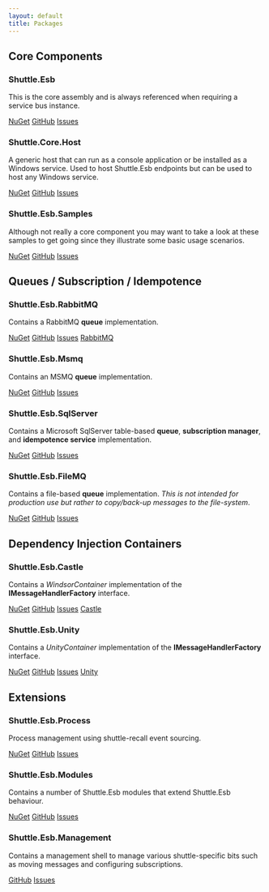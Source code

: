 ```yaml
---
layout: default
title: Packages
---
```


<h2>Core Components</h2>
<div class='row'>
	<div class='col-sm-6 col-md-4'>
		<div class='thumbnail'>
			<div class='caption'>
			<h3>Shuttle.Esb</h3>
			<p>This is the core assembly and is always referenced when requiring a service bus instance.</p>
			<p>
				<a href='http://www.nuget.org/packages/Shuttle.Esb' target='_blank' class='btn btn-primary' role='button'>NuGet</a>
				<a href='https://github.com/Shuttle/Shuttle.Esb' target='_blank' class='btn btn-default' role='button'>GitHub</a>
				<a href='https://github.com/Shuttle/Shuttle.Esb/issues' target='_blank' class='btn btn-default' role='button'>Issues</a>
			</p>
			</div>
		</div>
	</div>
	<div class='col-sm-6 col-md-4'>
		<div class='thumbnail'>
			<div class='caption'>
			<h3>Shuttle.Core.Host</h3>
			<p>A generic host that can run as a console application or be installed as a Windows service.  Used to host Shuttle.Esb endpoints but can be used to host any Windows service.</p>
			<p>
				<a href='http://www.nuget.org/packages/Shuttle.Core.Host' target='_blank' class='btn btn-primary' role='button'>NuGet</a>
				<a href='https://github.com/Shuttle/Shuttle.Core.Host' target='_blank' class='btn btn-default' role='button'>GitHub</a>
				<a href='https://github.com/Shuttle/Shuttle.Core.Host/issues' target='_blank' class='btn btn-default' role='button'>Issues</a>
			</p>
			</div>
		</div>
	</div>
	<div class='col-sm-6 col-md-4'>
		<div class='thumbnail'>
			<div class='caption'>
			<h3>Shuttle.Esb.Samples</h3>
			<p>Although not really a core component you may want to take a look at these samples to get going since they illustrate some basic usage scenarios.</p>
			<p>
				<a href='http://www.nuget.org/packages/Shuttle.Esb.Samples' target='_blank' class='btn btn-primary' role='button'>NuGet</a>
				<a href='https://github.com/Shuttle/Shuttle.Esb.Samples' target='_blank' class='btn btn-default' role='button'>GitHub</a>
				<a href='https://github.com/Shuttle/Shuttle.Esb.Samples/issues' target='_blank' class='btn btn-default' role='button'>Issues</a>
			</p>
			</div>
		</div>
	</div>
</div>

<h2>Queues / Subscription / Idempotence</h2>
<div class='row'>
	<div class='col-sm-6 col-md-4'>
		<div class='thumbnail'>
			<div class='caption'>
			<h3>Shuttle.Esb.RabbitMQ</h3>
			<p>Contains a RabbitMQ <strong>queue</strong> implementation.</p>
			<p>
				<a href='http://www.nuget.org/packages/Shuttle.Esb.RabbitMQ' target='_blank' class='btn btn-primary' role='button'>NuGet</a>
				<a href='https://github.com/Shuttle/Shuttle.Esb.RabbitMQ' target='_blank' class='btn btn-default' role='button'>GitHub</a>
				<a href='https://github.com/Shuttle/Shuttle.Esb.RabbitMQ/issues' target='_blank' class='btn btn-default' role='button'>Issues</a>
				<a href='http://www.rabbitmq.com/' target='_blank' class='btn btn-default' role='button'>RabbitMQ</a>
			</p>
			</div>
		</div>
	</div>
	<div class='col-sm-6 col-md-4'>
		<div class='thumbnail'>
			<div class='caption'>
			<h3>Shuttle.Esb.Msmq</h3>
			<p>Contains an MSMQ <strong>queue</strong> implementation.</p>
			<p>
				<a href='http://www.nuget.org/packages/Shuttle.Esb.Msmq' target='_blank' class='btn btn-primary' role='button'>NuGet</a>
				<a href='https://github.com/Shuttle/Shuttle.Esb.Msmq' target='_blank' class='btn btn-default' role='button'>GitHub</a>
				<a href='https://github.com/Shuttle/Shuttle.Esb.Msmq/issues' target='_blank' class='btn btn-default' role='button'>Issues</a>
			</p>
			</div>
		</div>
	</div>
	<div class='col-sm-6 col-md-4'>
		<div class='thumbnail'>
			<div class='caption'>
			<h3>Shuttle.Esb.SqlServer</h3>
			<p>Contains a Microsoft SqlServer table-based <strong>queue</strong>, <strong>subscription manager</strong>, and <strong>idempotence service</strong> implementation.</p>
			<p>
				<a href='http://www.nuget.org/packages/Shuttle.Esb.SqlServer' target='_blank' class='btn btn-primary' role='button'>NuGet</a>
				<a href='https://github.com/Shuttle/Shuttle.Esb.SqlServer' target='_blank' class='btn btn-default' role='button'>GitHub</a>
				<a href='https://github.com/Shuttle/Shuttle.Esb.SqlServer/issues' target='_blank' class='btn btn-default' role='button'>Issues</a>
			</p>
			</div>
		</div>
	</div>
</div>
<div class='row'>
	<div class='col-sm-6 col-md-4'>
		<div class='thumbnail'>
			<div class='caption'>
			<h3>Shuttle.Esb.FileMQ</h3>
			<p>Contains a file-based <strong>queue</strong> implementation.  <em>This is not intended for production use but rather to copy/back-up messages to the file-system</em>.</p>
			<p>
				<a href='http://www.nuget.org/packages/Shuttle.Esb.FileMQ' target='_blank' class='btn btn-primary' role='button'>NuGet</a>
				<a href='https://github.com/Shuttle/Shuttle.Esb.FileMQ' target='_blank' class='btn btn-default' role='button'>GitHub</a>
				<a href='https://github.com/Shuttle/Shuttle.Esb.FileMQ/issues' target='_blank' class='btn btn-default' role='button'>Issues</a>
			</p>
			</div>
		</div>
	</div>
</div>

<h2>Dependency Injection Containers</h2>
<div class='row'>
	<div class='col-sm-6 col-md-4'>
		<div class='thumbnail'>
			<div class='caption'>
			<h3>Shuttle.Esb.Castle</h3>
			<p>Contains a <em>WindsorContainer</em> implementation of the <strong>IMessageHandlerFactory</strong> interface.</p>
			<p>
				<a href='http://www.nuget.org/packages/Shuttle.Esb.Castle' target='_blank' class='btn btn-primary' role='button'>NuGet</a>
				<a href='https://github.com/Shuttle/Shuttle.Esb.Castle' target='_blank' class='btn btn-default' role='button'>GitHub</a>
				<a href='https://github.com/Shuttle/Shuttle.Esb.Castle/issues' target='_blank' class='btn btn-default' role='button'>Issues</a>
				<a href='http://www.castleproject.org/projects/windsor/' target='_blank' class='btn btn-default' role='button'>Castle</a>
			</p>
			</div>
		</div>
	</div>
	<div class='col-sm-6 col-md-4'>
		<div class='thumbnail'>
			<div class='caption'>
			<h3>Shuttle.Esb.Unity</h3>
			<p>Contains a <em>UnityContainer</em> implementation of the <strong>IMessageHandlerFactory</strong> interface.</p>
			<p>
				<a href='http://www.nuget.org/packages/Shuttle.Esb.Unity' target='_blank' class='btn btn-primary' role='button'>NuGet</a>
				<a href='https://github.com/Shuttle/Shuttle.Esb.Unity' target='_blank' class='btn btn-default' role='button'>GitHub</a>
				<a href='https://github.com/Shuttle/Shuttle.Esb.Unity/issues' target='_blank' class='btn btn-default' role='button'>Issues</a>
				<a href='https://unity.codeplex.com/' target='_blank' class='btn btn-default' role='button'>Unity</a>
			</p>
			</div>
		</div>
	</div>
</div>

<h2>Extensions</h2>
<div class='row'>
	<div class='col-sm-6 col-md-4'>
		<div class='thumbnail'>
			<div class='caption'>
			<h3>Shuttle.Esb.Process</h3>
			<p>Process management using shuttle-recall event sourcing.</p>
			<p>
				<a href='http://www.nuget.org/packages/Shuttle.Esb.Process' target='_blank' class='btn btn-primary' role='button'>NuGet</a>
				<a href='https://github.com/Shuttle/Shuttle.Esb.Process' target='_blank' class='btn btn-default' role='button'>GitHub</a>
				<a href='https://github.com/Shuttle/Shuttle.Esb.Process/issues' target='_blank' class='btn btn-default' role='button'>Issues</a>
			</p>
			</div>
		</div>
	</div>
	<div class='col-sm-6 col-md-4'>
		<div class='thumbnail'>
			<div class='caption'>
			<h3>Shuttle.Esb.Modules</h3>
			<p>Contains a number of Shuttle.Esb modules that extend Shuttle.Esb behaviour.</p>
			<p>
				<a href='http://www.nuget.org/packages/Shuttle.Esb.Modules' target='_blank' class='btn btn-primary' role='button'>NuGet</a>
				<a href='https://github.com/Shuttle/Shuttle.Esb.Modules' target='_blank' class='btn btn-default' role='button'>GitHub</a>
				<a href='https://github.com/Shuttle/Shuttle.Esb.Modules/issues' target='_blank' class='btn btn-default' role='button'>Issues</a>
			</p>
			</div>
		</div>
	</div>
	<div class='col-sm-6 col-md-4'>
		<div class='thumbnail'>
			<div class='caption'>
			<h3>Shuttle.Esb.Management</h3>
			<p>Contains a management shell to manage various shuttle-specific bits such as moving messages and configuring subscriptions.</p>
			<p>
				<a href='https://github.com/Shuttle/Shuttle.Esb.Management' target='_blank' class='btn btn-default' role='button'>GitHub</a>
				<a href='https://github.com/Shuttle/Shuttle.Esb.Management/issues' target='_blank' class='btn btn-default' role='button'>Issues</a>
			</p>
			</div>
		</div>
	</div>
</div>